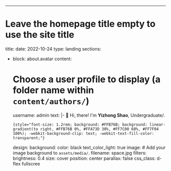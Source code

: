 ---
# Leave the homepage title empty to use the site title
title:
date: 2022-10-24
type: landing
sections:
  - block: about.avatar
    content:
  
      # Choose a user profile to display (a folder name within `content/authors/`)
      username: admin
      text: |-
        👋 Hi, there! I'm **Yizhong Shao**, Undergraduate/.

        {style="font-size: 1.2rem; background: #FFB76B; background: linear-gradient(to right, #FFB76B 0%, #FFA73D 30%, #FF7C00 60%, #FF7F04 100%); -webkit-background-clip: text; -webkit-text-fill-color: transparent;"}
    design:
      background:
        color: black
        text_color_light: true
        image:
          # Add your image background to `assets/media/`.
          filename: space.jpg
          filters:
            brightness: 0.4
          size: cover
          position: center
          parallax: false
      css_class: d-flex fullscree
